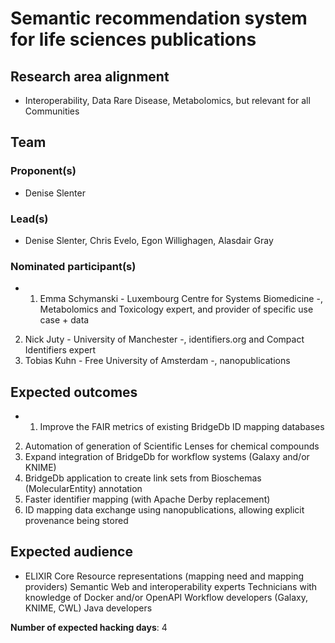 # Semantic recommendation system for life sciences publications

## Research area alignment

- Interoperability, Data
 Rare Disease, Metabolomics, but relevant for all Communities

## Team

### Proponent(s)

- Denise Slenter

### Lead(s)

- Denise Slenter,
 Chris Evelo,
 Egon Willighagen,
 Alasdair Gray

### Nominated participant(s)

- 1. Emma Schymanski - Luxembourg Centre for Systems Biomedicine -, Metabolomics and Toxicology expert, and provider of specific use case + data
 2. Nick Juty - University of Manchester -, identifiers.org and Compact Identifiers expert
 3. Tobias Kuhn - Free University of Amsterdam -, nanopublications

## Expected outcomes

- 1. Improve the FAIR metrics of existing BridgeDb ID mapping databases
 2. Automation of generation of Scientific Lenses for chemical compounds
 3. Expand integration of BridgeDb for workflow systems (Galaxy and/or KNIME)
 4. BridgeDb application to create link sets from Bioschemas (MolecularEntity) annotation
 5. Faster identifier mapping (with Apache Derby replacement)
 6. ID mapping data exchange using nanopublications, allowing explicit provenance being stored

## Expected audience

- ELIXIR Core Resource representations (mapping need and mapping providers)
 Semantic Web and interoperability experts
 Technicians with knowledge of Docker and/or OpenAPI
 Workflow developers (Galaxy, KNIME, CWL)
 Java developers

**Number of expected hacking days**: 4

